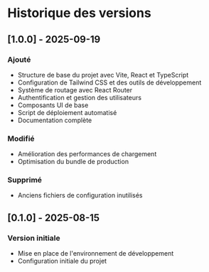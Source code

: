 # Historique des versions

## [1.0.0] - 2025-09-19

### Ajouté
- Structure de base du projet avec Vite, React et TypeScript
- Configuration de Tailwind CSS et des outils de développement
- Système de routage avec React Router
- Authentification et gestion des utilisateurs
- Composants UI de base
- Script de déploiement automatisé
- Documentation complète

### Modifié
- Amélioration des performances de chargement
- Optimisation du bundle de production

### Supprimé
- Anciens fichiers de configuration inutilisés

## [0.1.0] - 2025-08-15
### Version initiale
- Mise en place de l'environnement de développement
- Configuration initiale du projet
